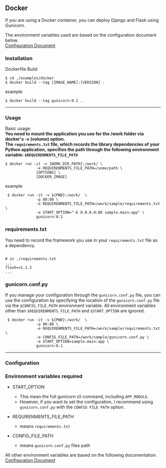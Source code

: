 
## **Docker**

If you are using a Docker container, you can deploy Django and Flask using Gunicorn.

The environment variables used are based on the configuration document below.  
[Configuration Document](https://github.com/benoitc/gunicorn/blob/master/examples/example_config.py)
### **Installation**

Dockerfile Build   

```shell script
$ cd ./examples/docker
$ docker build --tag [IMAGE_NAME]:[VERSION] .
```

example
```shell script
$ docker build --tag gunicorn:0.1 .
```

---
### **Usage**

Basic usage:  
**You need to mount the application you use for the /work folder via docker's -v (volume) option.**  
**The `requirements.txt` file, which records the library dependencies of your Python application, specifies the path through the following environment variable: `$REQUIRENMENTS_FILE_PATH`**

```shell script
$ docker run -it -v [WORK_DIR_PATH]:/work/ \ 
              -e REQUIRENMENTS_FILE_PATH=/some/path \ 
              [OPTIONS] \ 
              [DOCKER_IMAGE] 
```

example
```shell script
 $ docker run -it -v ${PWD}:/work/  \ 
              -p 80:80 \  
              -e REQUIRENMENTS_FILE_PATH=/work/sample/requirements.txt \ 
              -e START_OPTION="-b 0.0.0.0:80 sample.main:app" \
              gunicorn:0.1
```
### **requirements.txt**  
You need to record the framework you use in your `requirements.txt` file as a dependency.  

```shell script

# in ./requirements.txt 
...
flask==1.1.2
...

```

### **gunicorn.conf.py**  
If you manage your configuration through the `gunicorn.conf.py` file, you can use the configuration by specifying the location of the `gunicorn.conf.py` file via the `$CONFIG_FILE_PATH` environment variable.
All environment variables other than `$REQUIRENMENTS_FILE_PATH` and `$START_OPTION` are ignored.  

```shell script
 $ docker run -it -v ${PWD}:/work/  \ 
              -p 80:80 \  
              -e REQUIRENMENTS_FILE_PATH=/work/sample/requirements.txt \ 
              -e CONFIG_FILE_PATH=/work/sample/gunicorn.conf.py \   
              -e START_OPTION=sample.main:app \ 
              gunicorn:0.1
```

    
    
---
### **Configuration**

### Environment variables required
* START_OPTION  
    * This mean the full gunicorn cli command, including `APP_MODULE`.
    * However, if you want to set the configuration, I recommend using `gunicorn.conf.py` with the `CONFIG FILE PATH` option.

* REQUIRENMENTS_FILE_PATH
    * means `requirements.txt`

* CONFIG_FILE_PATH
    * means `gunicorn.conf.py` files path

All other environment variables are based on the following documentation.  
[Configuration Document](https://github.com/benoitc/gunicorn/blob/master/examples/example_config.py)


